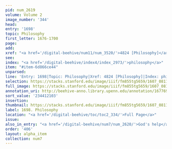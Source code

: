 ```yaml
---
pid: num_2619
volume: Volume 2
image_number: '344'
head:
entry: '1698'
topic: Philosophy
first_letter: 1676-1700
page:
add:
xref: "<a href='/digital-beehive/num11/num_3520/'>4824 [Philosophy]</a>"
see:
index: "<a href='/digital-beehive/index4/index_2973/'>philosophy</a>"
item: "#item-6d866ce44"
unparsed:
line: 'Entry: 1698|Topic: Philosophy|Xref: 4824 [Philosophy]|Index: philosophy|#item-6d866ce44'
selection: https://stacks.stanford.edu/image/iiif/fm855tg5659/1607_0811/825,2103,2941,648/full/0/default.jpg
full_image: https://stacks.stanford.edu/image/iiif/fm855tg5659/1607_0811/full/full/0/default.jpg
annotation_uri: http://beehive-anno.library.upenn.edu/annotation/1677695314281
sort_value: '234412103'
insertion:
thumbnail: https://stacks.stanford.edu/image/iiif/fm855tg5659/1607_0811/825,2103,600,180/250,/0/default.jpg
label: 1698. Philosophy
location: "<a href='/digital-beehive/toc/toc2_334/'>Full Page</a>"
issue:
also_in_entry: "<a href='/digital-beehive/num7/num_2620/'>God's help</a>"
order: '406'
layout: alpha_item
collection: num7
---
```

